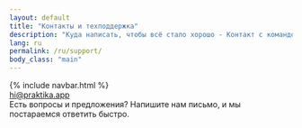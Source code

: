 ```yaml
---
layout: default
title: "Контакты и техподдержка"
description: "Куда написать, чтобы всё стало хорошо - Контакт с командой Praktika"
lang: ru
permalink: /ru/support/
body_class: "main"
---
```


<div class="blog-header">
  {% include navbar.html %}
</div>

<div class="main">
  <div class="content">
    <div class="first-screen-wrapper">
      <a href="mailto:hi@praktika.app?subject=Есть вопросики!" class="mailto w-inline-block">
        <div class="contacts-wrapper">hi@praktika.app</div>
      </a>
      <div class="feedback-form-text">
        Есть вопросы и предложения? Напишите нам письмо, и мы постараемся ответить быстро.
      </div>
    </div>
  </div>
</div>
